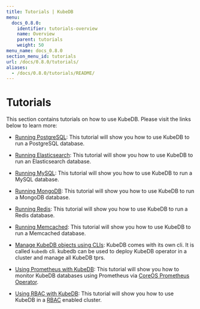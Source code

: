 ```yaml
---
title: Tutorials | KubeDB
menu:
  docs_0.8.0:
    identifier: tutorials-overview
    name: Overview
    parent: tutorials
    weight: 50
menu_name: docs_0.8.0
section_menu_id: tutorials
url: /docs/0.8.0/tutorials/
aliases:
  - /docs/0.8.0/tutorials/README/
---
```


# Tutorials

This section contains tutorials on how to use KubeDB. Please visit the links below to learn more:

 - [Running PostgreSQL](/docs/tutorials/postgres/README.md): This tutorial will show you how to use KubeDB to run a PostgreSQL database.

 - [Running Elasticsearch](/docs/tutorials/elasticsearch/README.md): This tutorial will show you how to use KubeDB to run an Elasticsearch database.

 - [Running MySQL](/docs/tutorials/mysql/README.md): This tutorial will show you how to use KubeDB to run a MySQL database.
 
 - [Running MongoDB](/docs/tutorials/mongodb/README.md): This tutorial will show you how to use KubeDB to run a MongoDB database.
 
 - [Running Redis](/docs/tutorials/redis/README.md): This tutorial will show you how to use KubeDB to run a Redis database.
 
 - [Running Memcached](/docs/tutorials/memcached/README.md): This tutorial will show you how to use KubeDB to run a Memcached database.
 
 - [Manage KubeDB objects using CLIs](/docs/tutorials/cli.md): KubeDB comes with its own cli. It is called `kubedb` cli. kubedb can be used to deploy KubeDB operator in a cluster and manage all KubeDB tprs.

 - [Using Prometheus with KubeDB](/docs/tutorials/monitoring.md): This tutorial will show you how to monitor KubeDB databases using Prometheus via [CoreOS Prometheus Operator](https://github.com/coreos/prometheus-operator).
 
 - [Using RBAC with KubeDB](/docs/tutorials/rbac.md): This tutorial will show you how to use KubeDB in a [RBAC](https://kubernetes.io/docs/admin/authorization/rbac/) enabled cluster.
